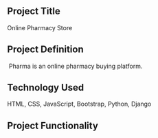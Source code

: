 ## Project Title
Online Pharmacy Store

## Project Definition
 Pharma is an online pharmacy buying platform. 


## Technology Used
HTML, CSS, JavaScript, Bootstrap, Python, Django

## Project Functionality
